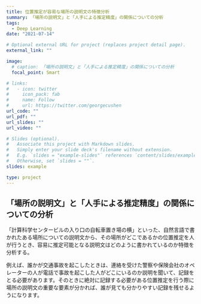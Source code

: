 ```yaml
---
title: 位置推定が容易な場所の説明文の特徴分析
summary: 「場所の説明文」と「人手による推定精度」の関係についての分析
tags:
  - Deep Learning
date: "2021-07-14"

# Optional external URL for project (replaces project detail page).
external_link: ""

image:
  # caption: 「場所の説明文」と「人手による推定精度」の関係についての分析
  focal_point: Smart

# links:
#   - icon: twitter
#     icon_pack: fab
#     name: Follow
#     url: https://twitter.com/georgecushen
url_code: ""
url_pdf: ""
url_slides: ""
url_video: ""

# Slides (optional).
#   Associate this project with Markdown slides.
#   Simply enter your slide deck's filename without extension.
#   E.g. `slides = "example-slides"` references `content/slides/example-slides.md`.
#   Otherwise, set `slides = ""`.
slides: example

type: project
---
```

## 「場所の説明文」と「人手による推定精度」の関係についての分析

「計算科学センタービルの入り口の自転車置き場の横」といった、自然言語で書かれたある場所についての説明文から、その場所がどこであるかの位置推定を人が行うとき、容易に推定可能となる説明文はどのように書かれているのか特徴を分析する。

例えば、誰かが交通事故を起こしたときは、連絡を受けた警察や保険会社のオペレーターの人が電話で事故を起こした人がどこにいるのか説明を聞いて、記録をとる必要があります。そのときに絶対に記録する必要がある位置推定を行う際に場所の説明文の重要な要素が分かれば、誰が見ても分かりやすい記録を残せるようになります。
